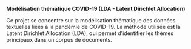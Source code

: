**Modélisation thématique COVID-19 (LDA - Latent Dirichlet Allocation)**
 
Ce projet se concentre sur la modélisation thématique des données textuelles liées à la pandémie de COVID-19.
La méthode utilisée est la Latent Dirichlet Allocation (LDA), qui permet d'identifier les thèmes principaux dans un corpus de documents.
